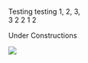 
<!-- README.md is generated from README.Rmd. Please edit that file -->
<!-- badges: start -->

Testing testing 1, 2, 3, <br> 3 2 2 1 2 <!-- badges: end -->

Under Constructions

<p>
<a href="https://www.linkedin.com/in/hung-pham-3b3492113/" rel="nofollow noreferrer">
<img src="https://i.stack.imgur.com/gVE0j.png"> </a>
</p>
